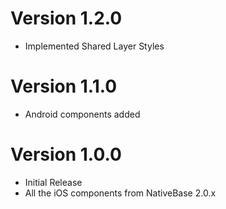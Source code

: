 # Version 1.2.0

- Implemented Shared Layer Styles

# Version 1.1.0

- Android components added

# Version 1.0.0

- Initial Release
- All the iOS components from NativeBase 2.0.x
